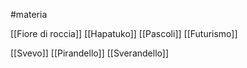 #materia 

[[Fiore di roccia]]
[[Hapatuko]]
[[Pascoli]]
[[Futurismo]]

[[Svevo]]
[[Pirandello]]
[[Sverandello]]